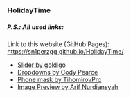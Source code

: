 ### HolidayTime

##### P.S.: All used links:

Link to this website (GitHub Pages): https://sn1perzgg.github.io/HolidayTime/

- [Slider by goldigo](https://codepen.io/goldigo/pen/YzXogYR)
- [Dropdowns by Cody Pearce](https://codepen.io/codypearce/pen/PdBXpj)
- [Phone mask by TihomirovPro](https://codepen.io/tihomirovpro/pen/VVqrpa)
- [Image Preview by Arif Nurdiansyah](https://codepen.io/arifnurdiansyah92/pen/xxqzZmw)
